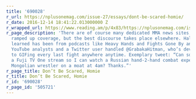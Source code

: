```yaml
---
title: '690028'
r_url: https://nplusonemag.com/issue-27/essays/dont-be-scared-homie/
r_date: 2016-12-14 18:41:22.013000000 Z
r_wrapped_url: https://www.reading.am/p/4x83/https://nplusonemag.com/issue-27/essays/dont-be-scared-homie/
r_page_description: 'There are of course many dedicated MMA news sites, and ESPN has
  ramped up coverage, but the best discourse takes place elsewhere. Half of what I’ve
  learned has been from podcasts like Heavy Hands and Fights Gone By and pseudonymous
  YouTube analysts and a Twitter user handled @GrabakaHitman, who’s devoted his life
  to GIFing every last fight anywhere anytime. Exemplary tweet: “Can someone find
  a Fuji TV One stream so I can watch a Russian hand-2-hand combat expert fight a
  Mongolian wrestler on a moat at 4am? Thanks.”'
r_page_title: Don’t Be Scared, Homie
r_title: Don’t Be Scared, Homie
r_id: '690028'
r_page_id: '505721'
---
```


